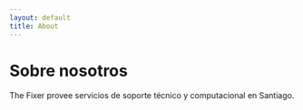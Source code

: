 ```yaml
---
layout: default
title: About
---
```

# Sobre nosotros

The Fixer provee servicios de soporte técnico y computacional en Santiago.